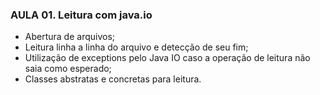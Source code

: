 ### AULA 01. Leitura com java.io 
 - Abertura de arquivos;
 - Leitura linha a linha do arquivo e detecção de seu fim;
 - Utilização de exceptions pelo Java IO caso a operação de leitura não saia como esperado;
 - Classes abstratas e concretas para leitura.